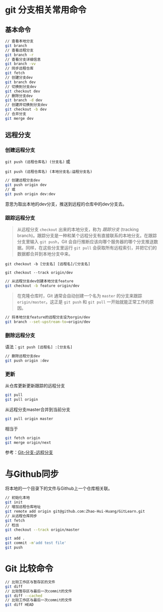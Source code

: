 # git 分支相关常用命令 

## 基本命令

```bash
// 查看本地分支
git branch
// 查看远程分支
git branch -r
// 查看分支详细信息
git branch -vv
// 同步远程仓库
git fetch
// 创建分支dev
git branch dev
// 切换到分支dev
git checkout dev
// 删除分支dev
git branch -d dev
// 创建并切换到分支dev
git checkout -b dev
// 合并分支
git merge dev
```

## 远程分支

### 创建远程分支

`git push (远程仓库名) (分支名)` 或

`git push (远程仓库名) (本地分支名:运程分支名)`

```bash
// 创建远程分支dev  
git push origin dev
// 或             
git push origin dev:dev
```

意思为取出本地的dev分支，推送到远程的仓库中的dev分支去。

### 跟踪远程分支

> 从远程分支 `checkout` 出来的本地分支，称为 *跟踪分支* (tracking branch)。跟踪分支是一种和某个远程分支有直接联系的本地分支。在跟踪分支里输入 `git push`，Git 会自行推断应该向哪个服务器的哪个分支推送数据。同样，在这些分支里运行 `git pull` 会获取所有远程索引，并把它们的数据都合并到本地分支中来。

`git checkout -b [分支名] [远程名]/[分支名]`

`git checkout --track origin/dev`

```bash
// 从远程分支dev创建本地分支feature
git checkout -b feature origin/dev
```

> 在克隆仓库时，Git 通常会自动创建一个名为 `master` 的分支来跟踪 `origin/master`。这正是 `git push` 和 `git pull` 一开始就能正常工作的原因。

```bash
// 将本地分支feature的远程分支设为orgin/dev
git branch --set-upstream-to=origin/dev
```

### 删除远程分支

语法：`git push [远程名] :[分支名]`

```bash
// 删除远程分支dev
git push origin :dev
```
### 更新

从仓库更新更新跟踪的远程分支

```bash
git pull
git pull origin
```

从远程分支master合并到当前分支

```bash
git pull origin master
```

相当于

```bash
git fetch origin
git merge origin/next
```

参考：[Git-分支-远程分支](https://git-scm.com/book/zh/v1/Git-%E5%88%86%E6%94%AF-%E8%BF%9C%E7%A8%8B%E5%88%86%E6%94%AF)

# 与Github同步

将本地的一个目录下的文件与Github上一个仓库相关联。

```bash
// 初始化本地
git init
// 增加远程仓库地址
git remote add origin git@github.com:Zhao-Hui-Huang/GitLearn.git
// 从远程仓库同步
git fetch
// 检出
git checkout --track origin/master

git add .
git commit -m'add test file'
git push
```

# Git 比较命令

```bash
// 比较工作区与暂存区的文件
git diff
// 比较暂存区与最后一次commit的文件
git diff --cached
// 比较工作区与最后一次commit的文件
git diff HEAD
```